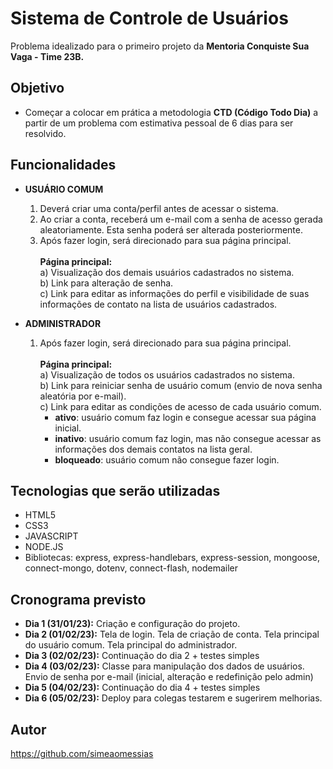 # Sistema de Controle de Usuários

Problema idealizado para o primeiro projeto da **Mentoria Conquiste Sua Vaga - Time 23B.**

## Objetivo
- Começar a colocar em prática a metodologia **CTD (Código Todo Dia)** a partir de um problema com estimativa pessoal de 6 dias para ser resolvido.

## Funcionalidades
- **USUÁRIO COMUM**<br>
  1. Deverá criar uma conta/perfil antes de acessar o sistema. <br>
  2. Ao criar a conta, receberá um e-mail com a senha de acesso gerada aleatoriamente. Esta senha poderá ser alterada posteriormente. <br>
  3. Após fazer login, será direcionado para sua página principal. <br><br>
     **Página principal:**<br>
     a) Visualização dos demais usuários cadastrados no sistema.<br>
     b) Link para alteração de senha.<br>
     c) Link para editar as informações do perfil e visibilidade de suas informações de contato na lista de usuários cadastrados.<br>

- **ADMINISTRADOR**<br>
  1. Após fazer login, será direcionado para sua página principal. <br><br>
     **Página principal:**<br>
     a) Visualização de todos os usuários cadastrados no sistema.<br>
     b) Link para reiniciar senha de usuário comum (envio de nova senha aleatória por e-mail).<br>
     c) Link para editar as condições de acesso de cada usuário comum.<br>
        - **ativo**: usuário comum faz login e consegue acessar sua página inicial.<br>
        - **inativo**: usuário comum faz login, mas não consegue acessar as informações dos demais contatos na lista geral.<br>
        - **bloqueado**: usuário comum não consegue fazer login.<br>
  
## Tecnologias que serão utilizadas
- HTML5
- CSS3
- JAVASCRIPT
- NODE.JS
- Bibliotecas: express, express-handlebars, express-session, mongoose, connect-mongo, dotenv, connect-flash, nodemailer

## Cronograma previsto
- **Dia 1 (31/01/23):** Criação e configuração do projeto. <br>
- **Dia 2 (01/02/23):** Tela de login. Tela de criação de conta. Tela principal do usuário comum. Tela principal do administrador.<br>
- **Dia 3 (02/02/23):** Continuação do dia 2 + testes simples
- **Dia 4 (03/02/23):** Classe para manipulação dos dados de usuários. Envio de senha por e-mail (inicial, alteração e redefinição pelo admin)  
- **Dia 5 (04/02/23):** Continuação do dia 4 + testes simples
- **Dia 6 (05/02/23):** Deploy para colegas testarem e sugerirem melhorias.

## Autor
https://github.com/simeaomessias

